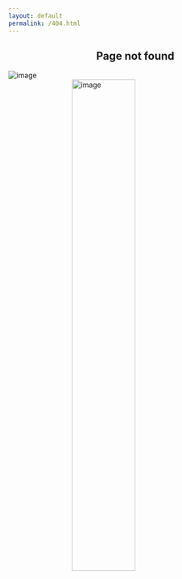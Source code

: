 ```yaml
---
layout: default
permalink: /404.html
---
```


<link rel="stylesheet" href="./css/style.css" type="text/css" />
<div class="understyle">
    <h2 align="center">Page not found</h2>
    <img src="https://i.postimg.cc/Pxg51gXg/slice.png" alt="image" />
</div>
<!-- Image from: https://www.pngwing.com/en/free-png-kznta/download -->
<img src="https://i.postimg.cc/yNDV338W/pngwing-com.png" width="50%" style="display: block;margin-left: auto;margin-right: auto;width: 50%;" alt="image" />
